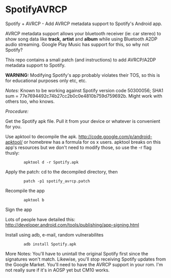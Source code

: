 SpotifyAVRCP
============

Spotify + AVRCP - Add AVRCP metadata support to Spotify's Android app.

AVRCP metadata support allows your bluetooth receiver (ie: car stereo) to show song data like **track,** **artist** and **album** while using Bluetooth A2DP audio streaming.
Google Play Music has support for this, so why not Spotify?

This repo contains a smali patch (and instructions) to add AVRCP/A2DP metadata support to Spotify.

**WARNING:**
	Modifying Spotify's app probably violates their TOS, so this is for educational purposes only etc, etc.

*Notes:*
	Known to be working against Spotify version code 50300056; SHA1 sum = 77e7694492c74b27cc2b0c0e4810b759d759692b. Might work with others too, who knows.


*Procedure:*

Get the Spotify apk file. 
			Pull it from your device or whatever is convenient for you.

Use apktool to decompile the apk. 
http://code.google.com/p/android-apktool/
or homebrew has a formula for os x users.
apktool breaks on this app's resources but we don't need to modify those, so use the -r flag thusly:

			apktool d -r Spotify.apk
Apply the patch:
cd to the decompiled directory, then
	
			patch -p1 spotify_avrcp.patch

Recompile the app

			apktool b

Sign the app

Lots of people have detailed this: http://developer.android.com/tools/publishing/app-signing.html

Install using adb, e-mail, random vulnerabilites
			
			adb install Spotify.apk

More Notes:
	You'll have to unintall the original Spotify first since the signatures won't match. Likewise, you'll stop receiving Spotify updates from the Google Market.
	You'll need to have the AVRCP support in your rom. I'm not really sure if it's in AOSP yet but CM10 works. 
 
